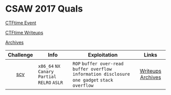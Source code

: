# CSAW 2017 Quals

[CTFtime Event](https://ctftime.org/event/488)

[CTFtime Writeups](https://ctftime.org/event/488/tasks/)

[Archives](https://github.com/sajjadium/ctf-archives/tree/master/ctfs/CSAW/2017/Quals/)

| Challenge   | Info               | Exploitation         | Links     |
|:-----------:|--------------------|----------------------|:---------:|
| [scv](scv) | `x86_64` `NX` `Canary` `Partial RELRO` `ASLR` | `ROP` `buffer over-read` `buffer overflow` `information disclosure` `one gadget` `stack overflow` | [Writeups](https://ctftime.org/task/4638) [Archives](https://github.com/sajjadium/ctf-archives/tree/master/ctfs/CSAW/2017/Quals/scv) |
